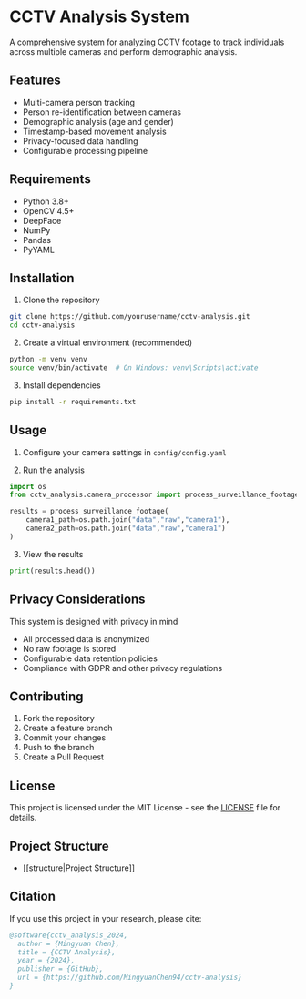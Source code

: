 # CCTV Analysis System

A comprehensive system for analyzing CCTV footage to track individuals across multiple cameras and perform demographic analysis.

## Features

- Multi-camera person tracking
- Person re-identification between cameras
- Demographic analysis (age and gender)
- Timestamp-based movement analysis
- Privacy-focused data handling
- Configurable processing pipeline

## Requirements

- Python 3.8+
- OpenCV 4.5+
- DeepFace
- NumPy
- Pandas
- PyYAML

## Installation

1. Clone the repository

```bash
git clone https://github.com/yourusername/cctv-analysis.git
cd cctv-analysis
```

2. Create a virtual environment (recommended)

```bash
python -m venv venv
source venv/bin/activate  # On Windows: venv\Scripts\activate
```

3. Install dependencies

```bash
pip install -r requirements.txt
```

## Usage

1. Configure your camera settings in `config/config.yaml`

2. Run the analysis

```python
import os
from cctv_analysis.camera_processor import process_surveillance_footage

results = process_surveillance_footage(
    camera1_path=os.path.join("data","raw","camera1"),
    camera2_path=os.path.join("data","raw","camera1")
)
```

3. View the results

```python
print(results.head())
```

## Privacy Considerations

This system is designed with privacy in mind

- All processed data is anonymized
- No raw footage is stored
- Configurable data retention policies
- Compliance with GDPR and other privacy regulations

## Contributing

1. Fork the repository
2. Create a feature branch
3. Commit your changes
4. Push to the branch
5. Create a Pull Request

## License

This project is licensed under the MIT License - see the [LICENSE](LICENSE) file for details.

## Project Structure

- [[structure|Project Structure]]

## Citation

If you use this project in your research, please cite:

```bibtex
@software{cctv_analysis_2024,
  author = {Mingyuan Chen},
  title = {CCTV Analysis},
  year = {2024},
  publisher = {GitHub},
  url = {https://github.com/MingyuanChen94/cctv-analysis}
}
```
